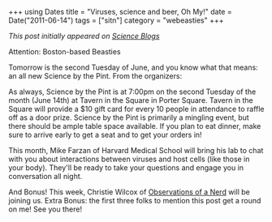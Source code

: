 +++
using Dates
title = "Viruses, science and beer, Oh My!"
date = Date("2011-06-14")
tags = ["sitn"]
category = "webeasties"
+++

_This post initially appeared on [Science Blogs](http://scienceblogs.com/webeasties)_

Attention: Boston-based Beasties

Tomorrow is the second Tuesday of June, and you know what that means: an all new Science by the Pint. From the organizers:

As always, Science by the Pint is at 7:00pm on the second Tuesday of the month (June 14th) at Tavern in the Square in Porter Square. Tavern in the Square will provide a \$10 gift card for every 10 people in attendance to raffle off as a door prize. Science by the Pint is primarily a mingling event, but there should be ample table space available. If you plan to eat dinner, make sure to arrive early to get a seat and to get your orders in!

This month, Mike Farzan of Harvard Medical School will bring his lab to chat with you about interactions between viruses and host cells (like those in your body). They'll be ready to take your questions and engage you in conversation all night.

And Bonus! This week, Christie Wilcox of [Observations of a Nerd](http://scienceblogs.com/observations/) will be joining us. 
Extra Bonus: the first three folks to mention this post get a round on me! See you there!

      
  
